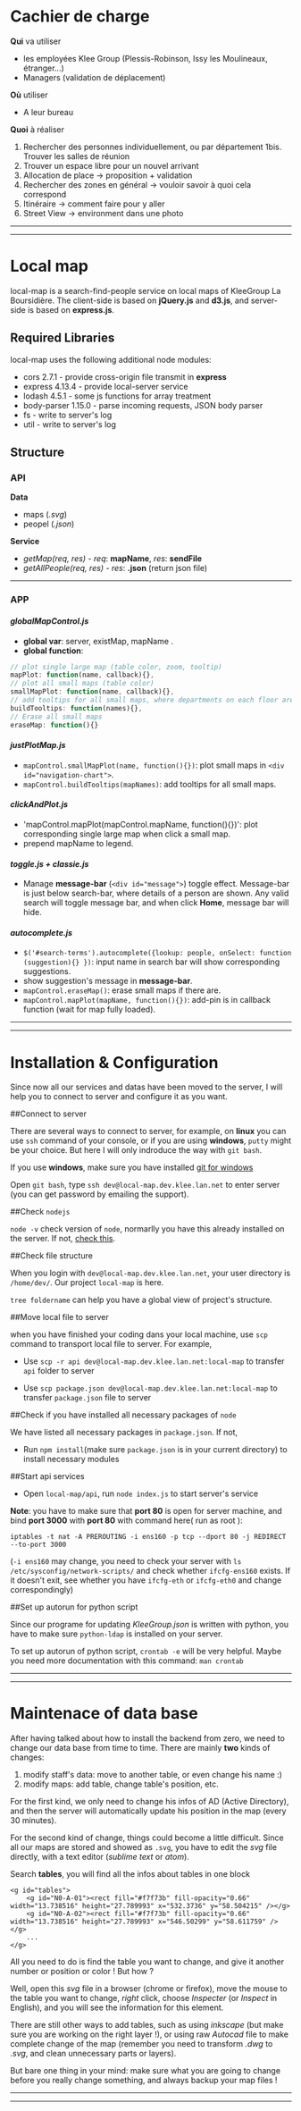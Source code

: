 # Cachier de charge

**Qui** va utiliser

* les employées Klee Group (Plessis-Robinson, Issy les Moulineaux, étranger...)
* Managers (validation de déplacement)


**Où** utiliser

* A leur bureau


**Quoi** à réaliser

1. Rechercher des personnes individuellement, ou par département 
1bis. Trouver les salles de réunion
2. Trouver un espace libre pour un nouvel arrivant
3. Allocation de place -> proposition + validation
4. Rechercher des zones en général -> vouloir savoir à quoi cela correspond
5. Itinéraire -> comment faire pour y aller
6. Street View -> environment dans une photo

-------------------------------------------------------------
-------------------------------------------------------------
# Local map

local-map is a search-find-people service on local maps of KleeGroup La Boursidière. The client-side is based on __jQuery.js__ and __d3.js__, and server-side is based on __express.js__.


## Required Libraries

local-map uses the following additional node modules:

* cors 2.7.1 - provide cross-origin file transmit in __express__
* express 4.13.4 - provide local-server service
* lodash 4.5.1 - some js functions for array treatment
* body-parser 1.15.0 - parse incoming requests, JSON body parser
* fs - write to server's log
* util - write to server's log


## Structure

### __API__

__Data__
* maps (*.svg*)
* peopel (*.json*)

__Service__
* *getMap(req, res)* - *req*: **mapName**, *res*: **sendFile**
* *getAllPeople(req, res)* - *res*: **.json** (return json file)

-----------------------------------------------------------------

### __APP__
#### **_globalMapControl.js_** 

- **global var**: server, existMap, mapName   .
- **global function**: 
```javascript
// plot single large map (table color, zoom, tooltip)
mapPlot: function(name, callback){},
// plot all small maps (table color)
smallMapPlot: function(name, callback){},
// add tooltips for all small maps, where departments on each floor are listed
buildTooltips: function(names){},
// Erase all small maps
eraseMap: function(){}
```

#### **_justPlotMap.js_**

- `mapControl.smallMapPlot(name, function(){})`: plot small maps in `<div id="navigation-chart">`.
- `mapControl.buildTooltips(mapNames)`: add tooltips for all small maps.

#### **_clickAndPlot.js_**

- 'mapControl.mapPlot(mapControl.mapName, function(){})': plot corresponding single large map when click a small map.
- prepend mapName to legend.

#### **_toggle.js + classie.js_** 

- Manage **message-bar** (``<div id="message">``) toggle effect. Message-bar is just below search-bar, where details of a person are shown. Any valid search will toggle message bar, and when click **Home**, message bar will hide.

#### **_autocomplete.js_** 

- `$('#search-terms').autocomplete({lookup: people, onSelect: function (suggestion){} })`: input name in search bar will show corresponding suggestions.
- show suggestion's message in **message-bar**.
- `mapControl.eraseMap()`: erase small maps if there are.
- `mapControl.mapPlot(mapName, function(){})`: add-pin is in callback function (wait for map fully loaded).

-------------------------------------------------------------------
-------------------------------------------------------------------

# Installation & Configuration

Since now all our services and datas have been moved to the server, I will help you to connect to server and configure it as you want.

##Connect to server

There are several ways to connect to server, for example, on **linux** you can use ``ssh`` command of your console, or if you are using **windows**, ``putty`` might be your choice. But here I will only indroduce the way with ``git bash``.

If you use **windows**, make sure you have installed [git for windows](https://git-scm.com/download/win)

Open ``git bash``, type ``ssh dev@local-map.dev.klee.lan.net`` to enter server (you can get password by emailing the support).


##Check ``nodejs``

``node -v`` check version of ``node``, normarlly you have this already installed on the server. If not, [check this](https://nodejs.org/en/download/package-manager/#enterprise-linux-and-fedora).


##Check file structure

When you login with ``dev@local-map.dev.klee.lan.net``, your user directory is ``/home/dev/``. Our project ``local-map`` is here. 

``tree foldername`` can help you have a global view of project's structure.


##Move local file to server

when you have finished your coding dans your local machine, use ``scp`` command to transport local file to server. For example,

* Use ``scp -r api dev@local-map.dev.klee.lan.net:local-map`` to transfer ``api`` folder to server  

* Use ``scp package.json dev@local-map.dev.klee.lan.net:local-map`` to transfer ``package.json`` file to server 


##Check if you have installed all necessary packages of ``node``

We have listed all necessary packages in ``package.json``. If not,

* Run ``npm install``(make sure ``package.json`` is in your current directory) to install necessary modules


##Start api services

* Open ``local-map/api``, run ``node index.js`` to start server's service

**Note**: you have to make sure that **port 80** is open for server machine, and bind **port 3000** with **port 80** with command here( run as root ):

``iptables -t nat -A PREROUTING -i ens160 -p tcp --dport 80 -j REDIRECT --to-port 3000``

(``-i ens160`` may change, you need to check your server with ``ls /etc/sysconfig/network-scripts/`` and check whether ``ifcfg-ens160`` exists. If it doesn't exit, see whether you have ``ifcfg-eth`` or ``ifcfg-eth0`` and change correspondingly)


##Set up autorun for python script

Since our programe for updating *KleeGroup.json* is written with python, you have to make sure ``python-ldap`` is installed on your server. 

To set up autorun of python script, ``crontab -e`` will be very helpful. Maybe you need more documentation with this command: ``man crontab``

--------------------------------------------------------------------------
--------------------------------------------------------------------------

# Maintenace of data base

After having talked about how to install the backend from zero, we need to change our data base from time to time. There are mainly **two** kinds of changes: 

1. modify staff's data: move to another table, or even change his name :)
2. modify maps: add table, change table's position, etc.

For the first kind, we only need to change his infos of AD (Active Directory), and then the server will automatically update his position in the map (every 30 minutes).

For the second kind of change, things could become a little difficult. Since all our maps are stored and showed as ``.svg``, you have to edit the *svg* file directly, with a text editor (*sublime text* or *atom*).

Search **tables**, you will find all the infos about tables in one block

````
<g id="tables"> 
    <g id="N0-A-01"><rect fill="#f7f73b" fill-opacity="0.66" width="13.738516" height="27.789993" x="532.3736" y="58.504215" /></g>
    <g id="N0-A-02"><rect fill="#f7f73b" fill-opacity="0.66" width="13.738516" height="27.789993" x="546.50299" y="58.611759" /></g>
    ...
</g>
````
All you need to do is find the table you want to change, and give it another number or position or color ! But how ?

Well, open this *svg* file in a browser (chrome or firefox), move the mouse to the table you want to change, *right* click, choose *Inspecter* (or *Inspect* in English), and you will see the information for this element.

There are still other ways to add tables, such as using *inkscape* (but make sure you are working on the right layer !), or using raw *Autocad* file to make complete change of the map (remember you need to transform *.dwg* to *.svg*, and clean unnecessary parts or layers). 

But bare one thing in your mind: make sure what you are going to change before you really change something, and always backup your map files !

---------------------------------------------------------------------------
---------------------------------------------------------------------------
